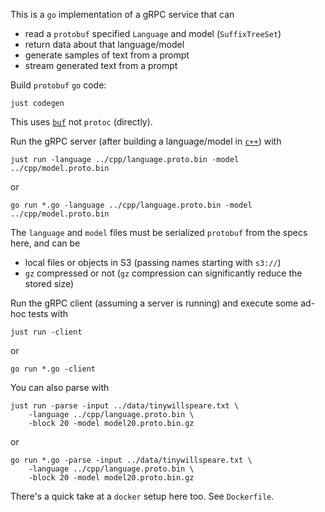 
This is a `go` implementation of a gRPC service that can
* read a `protobuf` specified `Language` and model (`SuffixTreeSet`)
* return data about that language/model
* generate samples of text from a prompt
* stream generated text from a prompt

Build `protobuf` `go` code:
```shell
just codegen
```
This uses [`buf`](https://buf.build/) not `protoc` (directly). 

Run the gRPC server (after building a language/model in [`c++`](https://github.com/wrossmorrow/efnlp/tree/main/cpp)) with
```shell
just run -language ../cpp/language.proto.bin -model ../cpp/model.proto.bin 
```
or
```shell
go run *.go -language ../cpp/language.proto.bin -model ../cpp/model.proto.bin 
```
The `language` and `model` files must be serialized `protobuf` from the specs here, and can be 
* local files or objects in S3 (passing names starting with `s3://`)
* `gz` compressed or not (`gz` compression can significantly reduce the stored size)

Run the gRPC client (assuming a server is running) and execute some ad-hoc tests with
```shell
just run -client
```
or 
```shell
go run *.go -client
```

You can also parse with 
```shell
just run -parse -input ../data/tinywillspeare.txt \
	-language ../cpp/language.proto.bin \
	-block 20 -model model20.proto.bin.gz
```
or 
```shell
go run *.go -parse -input ../data/tinywillspeare.txt \
	-language ../cpp/language.proto.bin \
	-block 20 -model model20.proto.bin.gz
```

There's a quick take at a `docker` setup here too. See `Dockerfile`. 
